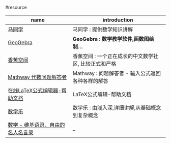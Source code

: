 #resource

| name                                                                                       | introduction                                          |
| ------------------------------------------------------------------------------------------ | ----------------------------------------------------- |
| [马同学](https://www.matongxue.com/)                                                       | 马同学 : 提供数学知识讲解                             |
| [GeoGebra](https://www.geogebra.org/)                                                      | **GeoGebra : 数学教学软件,函数图绘制…**               |
| [香蕉空间](https://www.bananaspace.org/wiki/%E9%A6%96%E9%A1%B5)                            | 香蕉空间 : 一个正在成长的中文数学社区, 比较正式和严格 |
| [Mathway 代数问题解答者](https://www.mathway.com/zh/Algebra)                               | Mathway : 问题解答者 - 输入公式返回各种各样的解答     |
| [在线LaTeX公式编辑器-帮助文档](https://www.latexlive.com/help#d26)                         | LaTeX公式编辑-帮助文档                                |
| [数学乐](https://www.shuxuele.com/)                                                        | 数学乐 : 由浅入深,详细讲解,从基础概念到复杂概念       |
| [数学 - 维基语录，自由的名人名言录](https://zh.m.wikiquote.org/zh-hans/%E6%95%B0%E5%AD%A6) | _                                                     |
